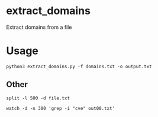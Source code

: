 # extract_domains
Extract domains from a file

# Usage
```
python3 extract_domains.py -f domains.txt -o output.txt
```

## Other
```
split -l 500 -d file.txt
```

```
watch -d -n 300 'grep -i "cve" out00.txt'
```
